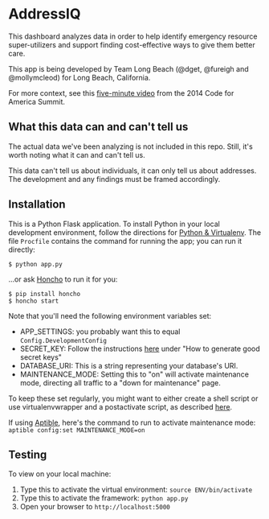 AddressIQ
=====================

This dashboard analyzes data in order to help identify emergency resource super-utilizers and support finding cost-effective ways to give them better care.

This app is being developed by Team Long Beach (@dget, @fureigh and @mollymcleod) for Long Beach, California.

For more context, see this [five-minute video](https://www.youtube.com/watch?v=TxifmeeFT2s) from the 2014 Code for America Summit.

What this data can and can't tell us
------------------------------------
The actual data we've been analyzing is not included in this repo. Still, it's worth noting what it can and can't tell us.

This data can't tell us about individuals, it can only tell us about addresses. The development and any findings must be framed accordingly.

Installation
------------

This is a Python Flask application. To install Python in your local development environment, follow the directions for [Python & Virtualenv](https://github.com/codeforamerica/howto/blob/master/Python-Virtualenv.md). The file `Procfile` contains the command for running the app; you can run it directly:

    $ python app.py

...or ask [Honcho](http://honcho.readthedocs.org/) to run it for you:

    $ pip install honcho
    $ honcho start

Note that you'll need the following environment variables set:

- APP_SETTINGS: you probably want this to equal `Config.DevelopmentConfig`
- SECRET_KEY: Follow the instructions [here](http://flask.pocoo.org/docs/quickstart/) under "How to generate good secret keys"
- DATABASE_URI: This is a string representing your database's URI.
- MAINTENANCE_MODE: Setting this to "on" will activate maintenance mode, directing all traffic to a "down for maintenance" page.

To keep these set regularly, you might want to either create a shell script or use virtualenvwrapper and a postactivate script, as described [here](http://www.realpython.com/blog/python/flask-by-example-part-1-project-setup/).

If using [Aptible](https://www.aptible.com), here's the command to run to activate maintenance mode: `aptible config:set MAINTENANCE_MODE=on`

Testing
------
To view on your local machine:

1. Type this to activate the virtual environment:
        `source ENV/bin/activate`
2. Type this to activate the framework:
        `python app.py`
3. Open your browser to `http://localhost:5000`
